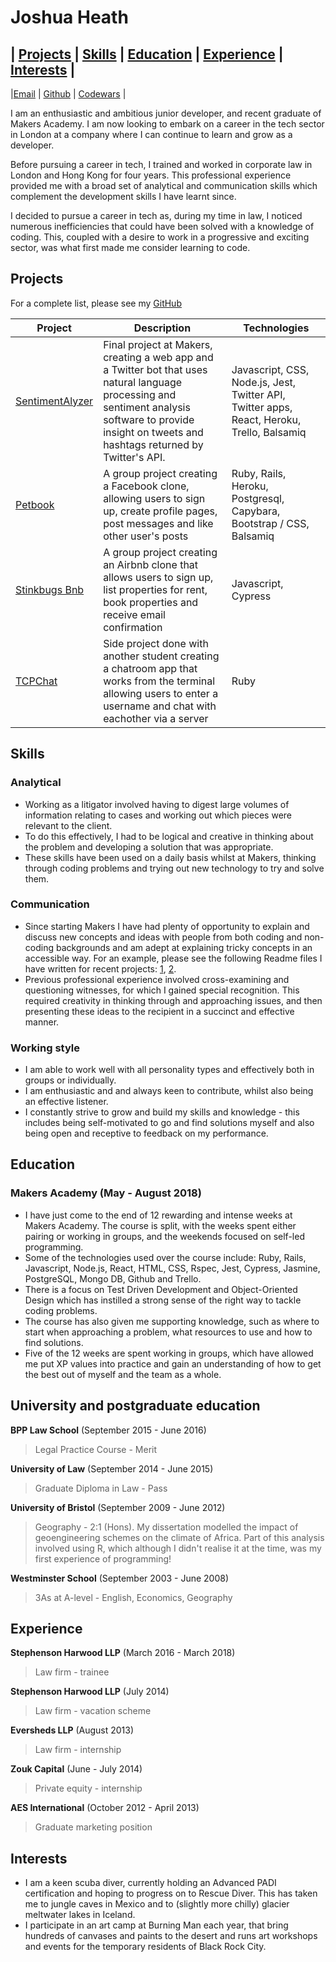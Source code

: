 # Joshua Heath

| [Projects](#projects) | [Skills](#skills) | [Education](#education) | [Experience](#experience) | [Interests](#interests) |
---
|[Email](mailto:joshheath121@gmail.com)    | [Github](https://github.com/joshheath)    | [Codewars](https://www.codewars.com/users/joshheath) |

I am an enthusiastic and ambitious junior developer, and recent graduate of Makers Academy. I am now looking to embark on a career in the tech sector in London at a company where I can continue to learn and grow as a developer.

Before pursuing a career in tech, I trained and worked in corporate law in London and Hong Kong for four years. This professional experience provided me with a broad set of analytical and communication skills which complement the development skills I have learnt since. 

I decided to pursue a career in tech as, during my time in law, I noticed numerous inefficiencies that could have been solved with a knowledge of coding. This, coupled with a desire to work in a progressive and exciting sector, was what first made me consider learning to code.

## Projects

For a complete list, please see my [GitHub](https://github.com/joshheath) 

| Project   | Description | Technologies |
|---        |---         |---           |
|[SentimentAlyzer](https://github.com/joshheath/MA_final_project) | Final project at Makers, creating a web app and a Twitter bot that uses natural language processing and sentiment analysis software to provide insight on tweets and hashtags returned by Twitter's API. | Javascript, CSS, Node.js, Jest, Twitter API, Twitter apps, React, Heroku, Trello, Balsamiq |
|[Petbook](http://petbook-acebook.herokuapp.com/users/sign_in) | A group project creating a Facebook clone, allowing users to sign up, create profile pages, post messages and like other user's posts | Ruby, Rails, Heroku, Postgresql, Capybara, Bootstrap / CSS, Balsamiq |
| [Stinkbugs Bnb](https://github.com/joshheath/stinkbugs-bnb) | A group project creating an Airbnb clone that allows users to sign up, list properties for rent, book properties and receive email confirmation | Javascript, Cypress |
| [TCPChat](https://github.com/joshheath/TCPChat) | Side project done with another student creating a chatroom app that works from the terminal allowing users to enter a username and chat with eachother via a server | Ruby |

## Skills
### Analytical
- Working as a litigator involved having to digest large volumes of information relating to cases and working out which pieces were relevant to the client. 
- To do this effectively, I had to be logical and creative in thinking about the problem and developing a solution that was appropriate. 
- These skills have been used on a daily basis whilst at Makers, thinking through coding problems and trying out new technology to try and solve them.
 
### Communication
- Since starting Makers I have had plenty of opportunity to explain and discuss new concepts and ideas with people from both coding and non-coding backgrounds and am adept at explaining tricky concepts in an accessible way. For an example, please see the following Readme files I have written for recent projects: [1](https://github.com/joshheath/MA_final_project/blob/master/README.md), [2](https://github.com/joshheath/stinkbugs-bnb).
- Previous professional experience involved cross-examining and questioning witnesses, for which I gained special recognition. This required creativity in thinking through and approaching issues, and then presenting these ideas to the recipient in a succinct and effective manner. 

### Working style
- I am able to work well with all personality types and effectively both in groups or individually. 
- I am enthusiastic and and always keen to contribute, whilst also being an effective listener. 
- I constantly strive to grow and build my skills and knowledge - this includes being self-motivated to go and find solutions myself and also being open and receptive to feedback on my performance. 

## Education
### Makers Academy (May - August 2018)
- I have just come to the end of 12 rewarding and intense weeks at Makers Academy. The course is split, with the weeks spent either pairing or working in groups, and the weekends focused on self-led programming. 
- Some of the technologies used over the course include: Ruby, Rails, Javascript, Node.js, React, HTML, CSS, Rspec, Jest, Cypress, Jasmine, PostgreSQL, Mongo DB, Github and Trello. 
- There is a focus on Test Driven Development and Object-Oriented Design which has instilled a strong sense of the right way to tackle coding problems. 
- The course has also given me supporting knowledge, such as where to start when approaching a problem, what resources to use and how to find solutions. 
- Five of the 12 weeks are spent working in groups, which have allowed me put XP values into practice and gain an understanding of how to get the best out of myself and the team as a whole. 

## University and postgraduate education

**BPP Law School** (September 2015 - June 2016)
> Legal Practice Course - Merit

**University of Law** (September 2014 - June 2015)
> Graduate Diploma in Law - Pass

**University of Bristol** (September 2009 - June 2012)
> Geography - 2:1 (Hons). My dissertation modelled the impact of geoengineering schemes on the climate of Africa. Part of this analysis involved using R, which although I didn't realise it at the time, was my first experience of programming!

**Westminster School** (September 2003 - June 2008)
> 3As at A-level - English, Economics, Geography

## Experience
**Stephenson Harwood LLP** (March 2016 - March 2018)
> Law firm - trainee

**Stephenson Harwood LLP** (July 2014)
> Law firm - vacation scheme

**Eversheds LLP** (August 2013)
> Law firm - internship

**Zouk Capital** (June - July 2014)
> Private equity - internship

**AES International** (October 2012 - April 2013)
> Graduate marketing position

## Interests
- I am a keen scuba diver, currently holding an Advanced PADI certification and hoping to progress on to Rescue Diver. This has taken me to jungle caves in Mexico and to (slightly more chilly) glacier meltwater lakes in Iceland. 
- I participate in an art camp at Burning Man each year, that bring hundreds of canvases and paints to the desert and runs art workshops and events for the temporary residents of Black Rock City. 
